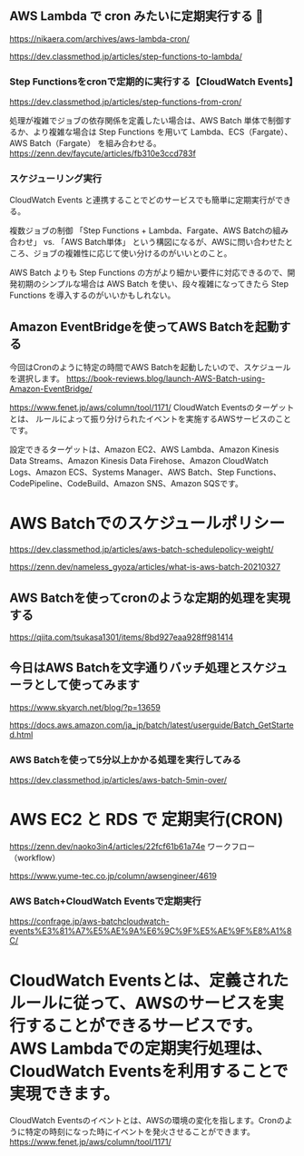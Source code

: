 ## AWS Lambda で cron みたいに定期実行する 🔴
https://nikaera.com/archives/aws-lambda-cron/

https://dev.classmethod.jp/articles/step-functions-to-lambda/


### Step Functionsをcronで定期的に実行する【CloudWatch Events】
https://dev.classmethod.jp/articles/step-functions-from-cron/


処理が複雑でジョブの依存関係を定義したい場合は、AWS Batch 単体で制御するか、より複雑な場合は Step Functions を用いて Lambda、ECS（Fargate）、AWS Batch（Fargate） を組み合わせる。
https://zenn.dev/faycute/articles/fb310e3ccd783f

### スケジューリング実行
CloudWatch Events と連携することでどのサービスでも簡単に定期実行ができる。

複数ジョブの制御
「Step Functions + Lambda、Fargate、AWS Batchの組み合わせ」 vs. 「AWS Batch単体」 という構図になるが、AWSに問い合わせたところ、ジョブの複雑性に応じて使い分けるのがいいとのこと。

AWS Batch よりも Step Functions の方がより細かい要件に対応できるので、開発初期のシンプルな場合は AWS Batch を使い、段々複雑になってきたら Step Functions を導入するのがいいかもしれない。

## Amazon EventBridgeを使ってAWS Batchを起動する
今回はCronのように特定の時間でAWS Batchを起動したいので、スケジュールを選択します。
https://book-reviews.blog/launch-AWS-Batch-using-Amazon-EventBridge/



https://www.fenet.jp/aws/column/tool/1171/
CloudWatch Eventsのターゲットとは、 ルールによって振り分けられたイベントを実施するAWSサービスのことです。

設定できるターゲットは、Amazon EC2、AWS Lambda、Amazon Kinesis Data Streams、Amazon Kinesis Data Firehose、Amazon CloudWatch Logs、Amazon ECS、Systems Manager、AWS Batch、Step Functions、CodePipeline、CodeBuild、Amazon SNS、Amazon SQSです。


# AWS Batchでのスケジュールポリシー
https://dev.classmethod.jp/articles/aws-batch-schedulepolicy-weight/


https://zenn.dev/nameless_gyoza/articles/what-is-aws-batch-20210327


## AWS Batchを使ってcronのような定期的処理を実現する
https://qiita.com/tsukasa1301/items/8bd927eaa928ff981414

## 今日はAWS Batchを文字通りバッチ処理とスケジューラとして使ってみます
https://www.skyarch.net/blog/?p=13659

https://docs.aws.amazon.com/ja_jp/batch/latest/userguide/Batch_GetStarted.html

### AWS Batchを使って5分以上かかる処理を実行してみる
https://dev.classmethod.jp/articles/aws-batch-5min-over/


# AWS EC2 と RDS で 定期実行(CRON)
https://zenn.dev/naoko3in4/articles/22fcf61b61a74e
ワークフロー（workflow）

https://www.yume-tec.co.jp/column/awsengineer/4619

### AWS Batch+CloudWatch Eventsで定期実行
https://confrage.jp/aws-batchcloudwatch-events%E3%81%A7%E5%AE%9A%E6%9C%9F%E5%AE%9F%E8%A1%8C/

# CloudWatch Eventsとは、定義されたルールに従って、AWSのサービスを実行することができるサービスです。AWS Lambdaでの定期実行処理は、CloudWatch Eventsを利用することで実現できます。
CloudWatch Eventsのイベントとは、AWSの環境の変化を指します。Cronのように特定の時刻になった時にイベントを発火させることができます。
https://www.fenet.jp/aws/column/tool/1171/
